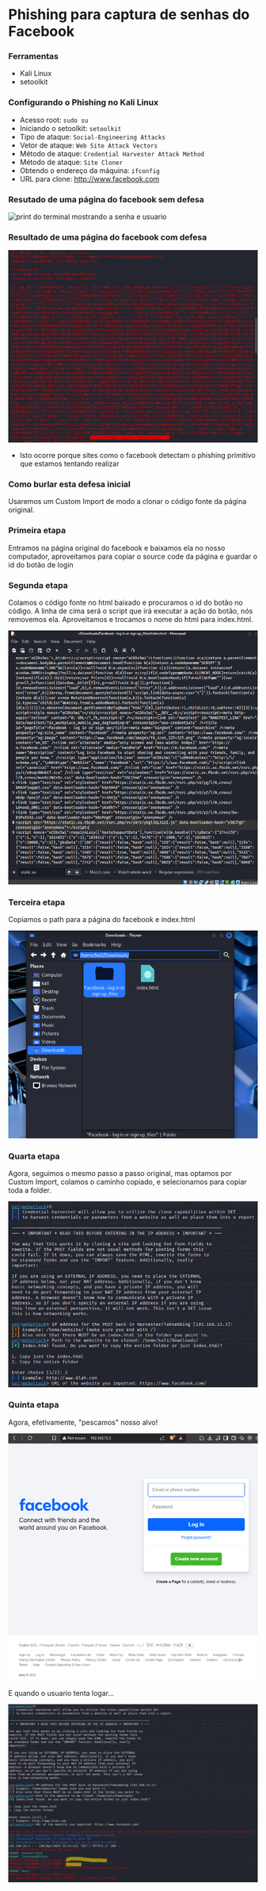 # Phishing para captura de senhas do Facebook

### Ferramentas

- Kali Linux
- setoolkit

### Configurando o Phishing no Kali Linux

- Acesso root: ``` sudo su ```
- Iniciando o setoolkit: ``` setoolkit ```
- Tipo de ataque: ``` Social-Engineering Attacks ```
- Vetor de ataque: ``` Web Site Attack Vectors ```
- Método de ataque: ```Credential Harvester Attack Method ```
- Método de ataque: ``` Site Cloner ```
- Obtendo o endereço da máquina: ``` ifconfig ```
- URL para clone: http://www.facebook.com

### Resutado de uma página do facebook sem defesa

![print do terminal mostrando a senha e usuario](./passwd.png "resultado sem defesa")

### Resultado de uma página do facebook com defesa

![print do terminal que nao revela nada](./def_face.png "resultado com defesa")

- Isto ocorre porque sites como o facebook detectam o phishing primitivo que estamos tentando realizar

### Como burlar esta defesa inicial

Usaremos um Custom Import de modo a clonar o código fonte da página original.


### Primeira etapa

Entramos na página original do facebook e baixamos ela no nosso computador, aproveitamos para copiar o source code da página e guardar o id do botão de login

### Segunda etapa

Colamos o código fonte no html baixado e procuramos o id do botão no código. A linha de cima será o script que irá executar a ação do botão, nós removemos ela. Aproveitamos e trocamos o nome do html para index.html.

![printa da linha a ser removida](./remove_from_script.png "linha a ser removida")

### Terceira etapa

Copiamos o path para a página do facebook e index.html

![print da folder com a pagina destacando o path](./path.png "path")

### Quarta etapa

Agora, seguimos o mesmo passo a passo original, mas optamos por Custom Import, colamos o caminho copiado, e selecionamos para copiar toda a folder.

![print do comando](./actual_command.png "comando para o phishing com custom import")

### Quinta etapa

Agora, efetivamente, "pescamos" nosso alvo!

![print da pagina falsa do facebook](./fake_face.png "pagina do face falsa")

E quando o usuario tenta logar...

![print do terminal do hacker com o login do alvo vazado](./login.png "login vazado")